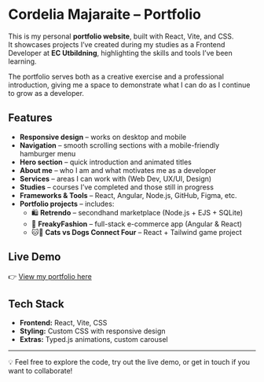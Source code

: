 # Cordelia Majaraite – Portfolio

This is my personal **portfolio website**, built with React, Vite, and CSS.  
It showcases projects I’ve created during my studies as a Frontend Developer at **EC Utbildning**, highlighting the skills and tools I’ve been learning.  

The portfolio serves both as a creative exercise and a professional introduction, giving me a space to demonstrate what I can do as I continue to grow as a developer.

## Features
- **Responsive design** – works on desktop and mobile
- **Navigation** – smooth scrolling sections with a mobile-friendly hamburger menu
- **Hero section** – quick introduction and animated titles
- **About me** – who I am and what motivates me as a developer
- **Services** – areas I can work with (Web Dev, UX/UI, Design)
- **Studies** – courses I’ve completed and those still in progress
- **Frameworks & Tools** – React, Angular, Node.js, GitHub, Figma, etc.
- **Portfolio projects** – includes:
  - 🛍️ **Retrendo** – secondhand marketplace (Node.js + EJS + SQLite)
  - 👗 **FreakyFashion** – full-stack e-commerce app (Angular & React)
  - 🐱🐶 **Cats vs Dogs Connect Four** – React + Tailwind game project

## Live Demo
👉 [View my portfolio here](https://cmajaraite.github.io/)  

## Tech Stack
- **Frontend:** React, Vite, CSS
- **Styling:** Custom CSS with responsive design
- **Extras:** Typed.js animations, custom carousel
---

💡 Feel free to explore the code, try out the live demo, or get in touch if you want to collaborate!
